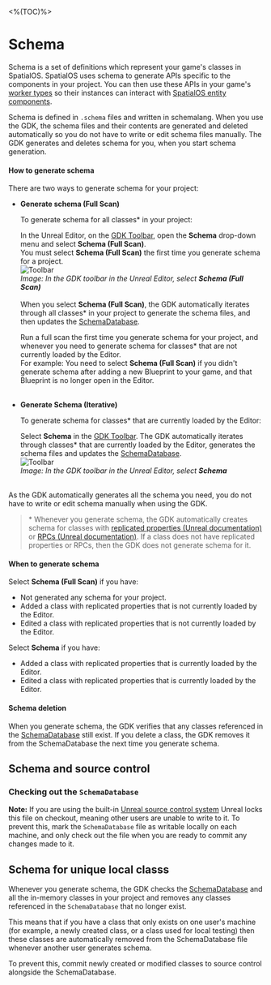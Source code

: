 <%(TOC)%>
# Schema

Schema is a set of definitions which represent your game's classes in SpatialOS. SpatialOS uses schema to generate APIs specific to the components in your project. You can then use these APIs in your game's [worker types]({{urlRoot}}//content/glossary#spatialos-component) so their instances can interact with [SpatialOS entity components]({{urlRoot}}/content/glossary#spatialos-component). </br>

Schema is defined in `.schema` files and written in schemalang.  When you use the GDK, the schema files and their contents are generated and deleted automatically so you do not have to write or edit schema files manually. The GDK generates and deletes schema for you, when you start schema generation.

#### How to generate schema

There are two ways to generate schema for your project:

* **Generate schema (Full Scan)** 

    To generate schema for all classes* in your project:<br/>

    In the Unreal Editor, on the [GDK Toolbar]({{urlRoot}}/content/toolbars#buttons), open the **Schema** drop-down menu and select **Schema (Full Scan)**.<br/> You must select **Schema (Full Scan)** the first time you generate schema for a project. 
    <br/> ![Toolbar]({{assetRoot}}assets/screen-grabs/toolbar/schema-button-full-scan.png)<br/>
    _Image: In the GDK toolbar in the Unreal Editor, select **Schema (Full Scan)**_<br/>
    <br/>When you select **Schema (Full Scan)**, the GDK automatically iterates through all classes* in your project to generate the schema files, and then updates the [SchemaDatabase]({{urlRoot}}/content/glossary#schemadatabase). <br/>

    Run a full scan the first time you generate schema for your project, and whenever you need to generate schema for classes* that are not currently loaded by the Editor.<br/>For example: You need to select **Schema (Full Scan)** if you didn't generate schema after adding a new Blueprint to your game, and that Blueprint is no longer open in the Editor.<br/><br/>

* **Generate Schema (Iterative)**

    To generate schema for classes* that are currently loaded by the Editor: <br/>

    Select **Schema** in the [GDK Toolbar]({{urlRoot}}/content/toolbars#buttons). The GDK automatically iterates through classes* that are currently loaded by the Editor, generates the schema files and updates the [SchemaDatabase]({{urlRoot}}/content/glossary#schemadatabase).<br/>
    ![Toolbar]({{assetRoot}}assets/screen-grabs/toolbar/schema-button.png)<br/>
    _Image: In the GDK toolbar in the Unreal Editor, select **Schema**_<br/><br/>

As the GDK automatically generates all the schema you need, you do not have to write or edit schema manually when using the GDK.

> \* Whenever you generate schema, the GDK automatically creates schema for classes with [replicated properties (Unreal documentation)](https://docs.unrealengine.com/en-US/Gameplay/Networking/Actors/Properties) or [RPCs (Unreal documentation)](https://docs.unrealengine.com/en-us/Gameplay/Networking/Actors/RPCs). If a class does not have replicated properties or RPCs, then the GDK does not generate schema for it. 

#### When to generate schema

Select **Schema (Full Scan)** if you have: 

* Not generated any schema for your project.
* Added a class with replicated properties that is not currently loaded by the Editor.
* Edited a class with replicated properties that is not currently loaded by the Editor.

Select **Schema** if you have:

* Added a class with replicated properties that is currently loaded by the Editor.
* Edited a class with replicated properties that is currently loaded by the Editor.

#### Schema deletion 

When you generate schema, the GDK verifies that any classes referenced in the [SchemaDatabase]({{urlRoot}}/content/glossary#schemadatabase) still exist. If you delete a class, the GDK removes it from the SchemaDatabase the next time you generate schema. 

## Schema and source control 

### Checking out the `SchemaDatabase`

**Note:** If you are using the built-in [Unreal source control system](https://docs.unrealengine.com/en-US/Engine/UI/SourceControl) Unreal locks this file on checkout, meaning other users are unable to write to it. To prevent this, mark the `SchemaDatabase` file as writable locally on each machine, and only check out the file when you are ready to commit any changes made to it. 

## Schema for unique local classs

Whenever you generate schema, the GDK checks the [SchemaDatabase]({{urlRoot}}/content/glossary#schemadatabase) and all the in-memory classes in your project and removes any classes referenced in the `SchemaDatabase` that no longer exist.

This means that if you have a class that only exists on one user's machine (for example, a newly created class, or a class used for local testing) then these classes are automatically removed from the SchemaDatabase file whenever another user generates schema. 

To prevent this, commit newly created or modified classes to source control alongside the SchemaDatabase. 
